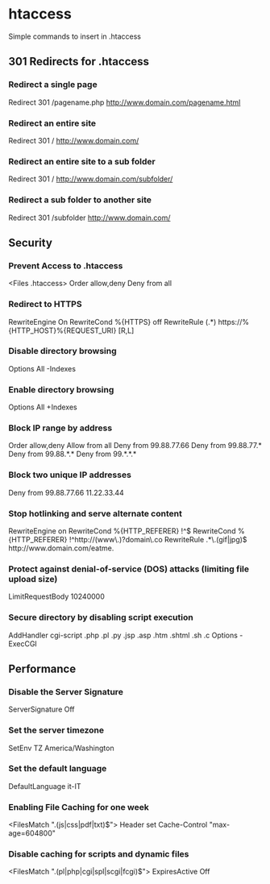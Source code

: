 # htaccess
Simple commands to insert in .htaccess

## 301 Redirects for .htaccess
### Redirect a single page
Redirect 301 /pagename.php http://www.domain.com/pagename.html

### Redirect an entire site
Redirect 301 / http://www.domain.com/

### Redirect an entire site to a sub folder
Redirect 301 / http://www.domain.com/subfolder/

### Redirect a sub folder to another site
Redirect 301 /subfolder http://www.domain.com/

## Security
### Prevent Access to .htaccess
<Files .htaccess>
        Order allow,deny
        Deny from all
</Files>

### Redirect to HTTPS
RewriteEngine On
RewriteCond %{HTTPS} off
RewriteRule (.*) https://%{HTTP_HOST}%{REQUEST_URI} [R,L]

### Disable directory browsing
Options All -Indexes

### Enable directory browsing
Options All +Indexes

### Block IP range by address
<Limit GET POST PUT>
        Order allow,deny
        Allow from all
        Deny from 99.88.77.66
        Deny from 99.88.77.*
        Deny from 99.88.*.*
        Deny from 99.*.*.*
</Limit>

### Block two unique IP addresses
Deny from 99.88.77.66 11.22.33.44

### Stop hotlinking and serve alternate content
<IfModule mod_rewrite.c>
        RewriteEngine on
        RewriteCond %{HTTP_REFERER} !^$
        RewriteCond %{HTTP_REFERER} !^http://(www\.)?domain\.co
        RewriteRule .*\.(gif|jpg)$ http://www.domain.com/eatme.
</ifModule>

### Protect against denial-of-service (DOS) attacks (limiting file upload size)
LimitRequestBody 10240000

### Secure directory by disabling script execution
AddHandler cgi-script .php .pl .py .jsp .asp .htm .shtml .sh .c
Options -ExecCGI

## Performance
### Disable the Server Signature
ServerSignature Off

### Set the server timezone
SetEnv TZ America/Washington

### Set the default language
DefaultLanguage it-IT

### Enabling File Caching for one week
<FilesMatch ".(js|css|pdf|txt)$">
        Header set Cache-Control "max-age=604800"
</FilesMatch>

### Disable caching for scripts and dynamic files
<FilesMatch "\.(pl|php|cgi|spl|scgi|fcgi)$">
        ExpiresActive Off
</FilesMatch>
